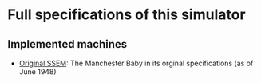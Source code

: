 # Full specifications of this simulator

## Implemented machines

- [Original SSEM](original_ssem.md): The Manchester Baby in its orginal specifications (as of June 1948)

